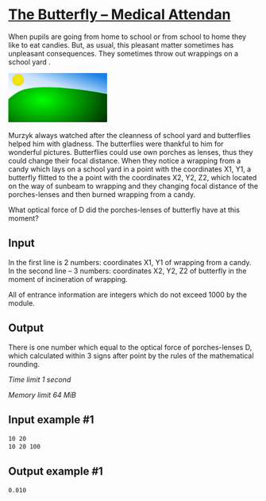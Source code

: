 # [The Butterfly – Medical Attendan](https://www.e-olymp.com/en/problems/57)

When pupils are going from home to school or from school to home they like to eat candies. But, as usual, this pleasant matter sometimes has unpleasant consequences. They sometimes throw out wrappings on a school yard .

![prb57](1256245940.gif)

Murzyk always watched after the cleanness of school yard and butterflies helped him with gladness. The butterflies were thankful to him for wonderful pictures. Butterflies could use own porches as lenses, thus they could change their focal distance. When they notice a wrapping from a candy which lays on a school yard in a point with the coordinates X1, Y1, a butterfly flitted to the a point with the coordinates X2, Y2, Z2, which located on the way of sunbeam to wrapping and they changing focal distance of the porches-lenses and then burned wrapping from a candy.

What optical force of D did the porches-lenses of butterfly have at this moment?

## Input

In the first line is 2 numbers: coordinates X1, Y1 of wrapping from a candy. In the second line – 3 numbers: coordinates X2, Y2, Z2 of butterfly in the moment of incineration of wrapping.

All of entrance information are integers which do not exceed 1000 by the module.

## Output

There is one number which equal to the optical force of porches-lenses D, which calculated within 3 signs after point by the rules of the mathematical rounding.

_Time limit 1 second_

_Memory limit 64 MiB_

## Input example #1
```
10 20
10 20 100
```

## Output example #1
```
0.010
```
